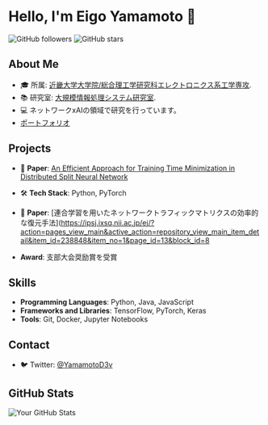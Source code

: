 # Hello, I'm Eigo Yamamoto 👋

![GitHub followers](https://img.shields.io/github/followers/yamamotoeigo?style=social) ![GitHub stars](https://img.shields.io/github/stars/yamamotoeigo?style=social)

## About Me

- 🎓 所属: [近畿大学大学院/総合理工学研究科エレクトロニクス系工学専攻](https://www.kindai.ac.jp/graduate/).
- 📚 研究室: [大規模情報処理システム研究室](https://www.mizlab.net/%E3%83%9B%E3%83%BC%E3%83%A0).
- 💻 ネットワークxAIの領域で研究を行っています。
- [ポートフォリオ](https://yamamotoeigo.github.io/)

## Projects
- 📄 **Paper**: [An Efficient Approach for Training Time Minimization in Distributed Split Neural Network](https://ieeexplore.ieee.org/document/10315304)
- 🛠️ **Tech Stack**: Python, PyTorch

- 📄 **Paper**: [連合学習を用いたネットワークトラフィックマトリクスの効率的な復元手法](https://ipsj.ixsq.nii.ac.jp/ej/?action=pages_view_main&active_action=repository_view_main_item_detail&item_id=238848&item_no=1&page_id=13&block_id=8
- **Award**: 支部大会奨励賞を受賞

## Skills

- **Programming Languages**: Python, Java, JavaScript
- **Frameworks and Libraries**: TensorFlow, PyTorch, Keras
- **Tools**: Git, Docker, Jupyter Notebooks

## Contact

- 🐦 Twitter: [@YamamotoD3v](https://twitter.com/YamamotoD3v)

## GitHub Stats

![Your GitHub Stats](https://github-readme-stats.vercel.app/api?username=yamamotoeigo&show_icons=true&theme=radical)

<!--START_SECTION:activity-->
<!--END_SECTION:activity-->
